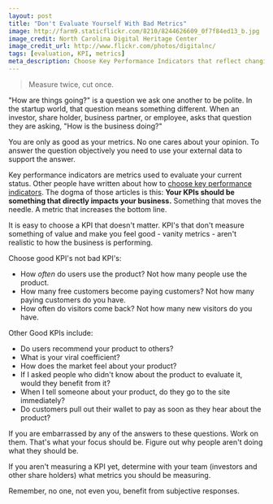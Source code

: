 ```yaml
---
layout: post
title: "Don't Evaluate Yourself With Bad Metrics"
image: http://farm9.staticflickr.com/8210/8244626609_0f7f84ed13_b.jpg
image_credit: North Carolina Digital Heritage Center
image_credit_url: http://www.flickr.com/photos/digitalnc/
tags: [evaluation, KPI, metrics]
meta_description: Choose Key Performance Indicators that reflect changing the bottom line and you will prosper.
---
```


> Measure twice, cut once.

"How are things going?" is a question we ask one another to be polite. In the startup world, that question means something different. When an investor, share holder, business partner, or employee, asks that question they are asking, "How is the business doing?"

You are only as good as your metrics. No one cares about your opinion. To answer the question objectively you need to use your external data to support the answer.

Key performance indicators are metrics used to evaluate your current status. Other people have written about how to [choose key performance indicators][1]. The dogma of those articles is this: __Your KPIs should be something that directly impacts your business.__ Something that moves the needle. A metric that increases the bottom line.

It is easy to choose a KPI that doesn't matter. KPI's that don't measure something of value and make you feel good - vanity metrics - aren't realistic to how the business is performing. 

Choose good KPI's not bad KPI's:

* How _often_ do users use the product? Not how many people use the product.
* How many free customers become paying customers? Not how many paying customers do you have.
* How often do visitors come back? Not how many new visitors do you have.

Other Good KPIs include:

* Do users recommend your product to others?
* What is your viral coefficient?
* How does the market feel about your product?
* If I asked people who didn't know about the product to evaluate it, would they benefit from it?
* When I tell someone about your product, do they go to the site immediately?
* Do customers pull out their wallet to pay as soon as they hear about the product?

If you are embarrassed by any of the answers to these questions. Work on them. That's what your focus should be. Figure out why people aren't doing what they should be.

If you aren't measuring a KPI yet, determine with your team (investors and other share holders) what metrics you should be measuring.

Remember, no one, not even you, benefit from subjective responses.

[1]: http://www.kaushik.net/avinash/rules-choosing-web-analytics-key-performance-indicators/
